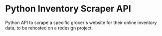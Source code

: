 # Python Inventory Scraper API

Python API to scrape a specific grocer's website for their online inventory data, to be rehosted on a redesign project.
